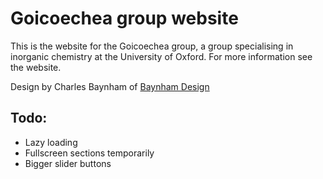 # Goicoechea group website

This is the website for the Goicoechea group, a group specialising in inorganic chemistry at the University of Oxford. For more information see the website. 

Design by Charles Baynham of [Baynham Design](http://www.baynhamdesign.co.uk/)

## Todo:

* Lazy loading
* Fullscreen sections temporarily
* Bigger slider buttons